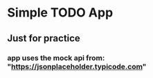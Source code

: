 # Simple TODO App

## Just for practice

### app uses the mock api from: "https://jsonplaceholder.typicode.com"
